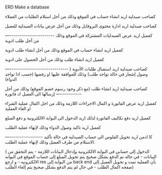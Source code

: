ERD
Make a database

كصاحب صيدلية
اريد انشاء حساب في الموقع
وذلك من أجل استلام الطلبات من العملاء

كصاحب صيدلية
اريد ادارة محتوى البروفايل
وذلك من أجل عرض بيانات الصيدلية للعميل

—-----------------------
كعميل
اريد عرض الصيدليات المشتركة في الموقع
وذلك من أجل طلب ادوية

كعميل
اريد انشاء حساب في الموقع
وذلك من أجل انشاء طلب ادوية

كعميل
اريد انشاء طلب
وذلك من أجل الحصول على ادوية

—------------------------------
كصاحب صيدلية
اريد استقبال طلبات الأدوية ( وصول إشعار في حالة تواجد طلب)
وذلك للموافقة عليها او رفضها (حسب اذا تواجد الدواء)

كصاحب صيدلية
اريد انشاء طلب (مع ذكر وجود رسوم خصم الموقع)
وذلك من أجل إرسالها الى العميل ك فاتورة
—-----------

كعميل
اريد عرض الفاتورة و اكمال الاجراءات اللازمة
وذلك من اجل اكمال عملية الشراء او الغاء العملية

كعميل
اريد دفع تكاليف الفاتورة
لذلك اريد الدخول الى البوابة الالكترونية و دفع المبلغ

كعميل
اريد تاكيد وصول الدواء
وذلك لإنهاء عملية الطلب

—-----------------
كا ادمن
اريد تحويل الفلوس الى حساب الصيدلية في حالة تأكيد الاستلام من طرف العميل
وذلك لإنهاء عملية الطلب.

( الدخول إلى حسابي في البوابة الالكترونية وإدخال البيانات اللازمة - يتم التحقق من البيانات - في حاله تم الدفع بشكل صحيح يتم تحويل المبلغ إلى حساب الموقع في البوابه الالكترونيه - و ارجع res من البوابة إلى back end بأن العملية تمت و تحويل العميل إلى صفحه اكمال الطلب - في حال لم يتم الدفع بشكل صحيح يتم إلغاء الطلب)
